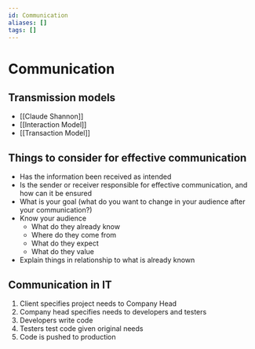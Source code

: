 ```yaml
---
id: Communication
aliases: []
tags: []
---
```


# Communication

## Transmission models
- [[Claude Shannon]]
- [[Interaction Model]]
- [[Transaction Model]]

## Things to consider for effective communication
- Has the information been received as intended
- Is the sender or receiver responsible for effective communication, and how can it be ensured
- What is your goal (what do you want to change in your audience after your communication?)
- Know your audience
    - What do they already know
    - Where do they come from
    - What do they expect
    - What do they value
- Explain things in relationship to what is already known


## Communication in IT
1. Client specifies project needs to Company Head
2. Company head specifies needs to developers and testers
3. Developers write code
4. Testers test code given original needs
5. Code is pushed to production
